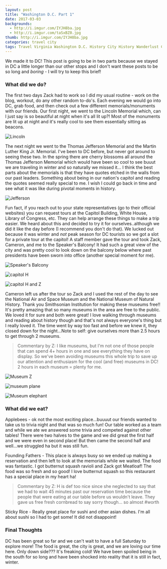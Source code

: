 ```yaml
---
layout: post
title: "Washington D.C. Part 1"
date: 2017-03-03
backgrounds:
  - http://i.imgur.com/IYJH8ba.jpg
  - http://i.imgur.com/taSxBZ0.jpg
thumb: http://i.imgur.com/IYJH8ba.jpg
categories: travel city
tags: Travel Virginia Washington D.C. History City History Wanderlust City
---
```


We made it to DC! This post is going to be in two parts because we stayed in DC a little longer than our other stops and I don't want these posts to be so long and _boring_ - I will try to keep this brief!

### What did we do?
The first two days Zack had to work so I did my usual routine - work on the blog, workout, do any other random to-do's. Each evening we would go into DC, grab food, and then check out a few different memorials/monuments with our friends. Our first night, we went to the Lincoln Memorial which, can I just say is so beautiful at night when it's all lit up?! Most of the monuments are lit up at night and it's really cool to see them essentially sitting as beacons.

![Lincoln](http://i.imgur.com/BHacezyh.jpg)

The next night we went to the Thomas Jefferson Memorial and the Martin Luther King Jr. Memorial. I've been to DC before, but never got around to seeing these two. In the spring there are cherry blossoms all around the Thomas Jefferson Memorial which would have been so cool to see buuut we are traveling in winter and so naturally we missed it... I think the best parts about the memorials is that they have quotes etched in the walls from our past leaders. Something about being in our nation's capitol and reading the quotes seemed really special to me. I wish I could go back in time and see what it was like during pivotal moments in history.

![Jefferson](http://i.imgur.com/CWgLe2jh.jpg)

Fun fact, if you reach out to your state representatives (go to their official websites) you can request tours at the Capitol Building, White House, Library of Congress, etc. They can help arrange these things to make a trip easier. We heard about this and decided to try it for ourselves..although we did it like the day before (I recommend you don't do that). We lucked out because it was winter and _not_ peak season for DC tourists so we got a slot for a private tour at the capitol! A staff member gave the tour and took Zack, Cameron, and me to the Speaker's Balcony! It had such a great view of the city and was pretty cool to look down on the balcony below where past presidents have been sworn into office (another special moment for me).

![Speaker's Balcony](http://i.imgur.com/9J0ZUQ4h.jpg)

![capitol H](http://i.imgur.com/kqiEihoh.jpg)

![capitol H and Z](http://i.imgur.com/kSpxiigh.jpg)

Cameron left us after the tour so Zack and I used the rest of the day to see the National Air and Space Museum and the National Museum of Natural History. Thank you Smithsonian Institution for making these museums free!! It's pretty amazing that so many museums in the area are free to the public. We loved it for sure and both were great! I love walking through museums and reading about history though and that's not always everyone's thing but I really loved it. The time went by way too fast and before we knew it, they closed down for the night...Note to self: give ourselves more than 2.5 hours to get through 2 museums.

> Commentary by Z: I like museums, but I'm not one of those people that can spend 4+ hours in one and see everything they have on display. So we've been avoiding museums this whole trip to save up our attention and enthusiasm for the cool (and free) museums in DC! 2 hours in each museum = plenty for me.

![Museum Z](http://i.imgur.com/o5p5bBOh.jpg)

![museum plane](http://i.imgur.com/RQGiQw5h.jpg)

![Museum elephant](http://i.imgur.com/yS73u3Nh.jpg)

### What did we eat?
Applebees - ok not the most exciting place...buuuut our friends wanted to take us to trivia night and that was so much fun! Our table worked as a team and while we ate we answered some trivia and competed against other tables! There were two halves to the game and we did great the first half and we were even in second place! But then came the second half and well...we struggled ha but it was still fun.

Founding Fathers - This place is always busy so we ended up making a reservation and then left to look at the memorials while we waited. The food was fantastic. I got butternut squash ravioli and Zack got Meatloaf! The food was so fresh and so good! I love butternut squash so this restaurant has a special place in my heart ha!

> Commentary by Z: H is def too nice since she neglected to say that we had to wait 45 minutes past our reservation time because the people that were eating at our table before us wouldn't leave. They gave us free fresh cornbread to say sorry though... so almost #worth

Sticky Rice - Really great place for sushi and other asian dishes. I'm all about sushi so I had to get some! It did not disappoint!

### Final Thoughts
DC has been great so far and we can't wait to have a full Saturday to explore more! The food is great, the city is great, and we are loving our time here. Only down side??? It's freaking cold! We have been spoiled being in the south for so long and have been shocked into reality that it is still in fact, winter.
